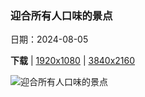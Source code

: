 ### 迎合所有人口味的景点

日期：2024-08-05

**下载**  |  [1920x1080](https://cn.bing.com/th?id=OHR.MolokiniHawaii_ZH-CN0375050872_1920x1080.jpg)  |  [3840x2160](https://cn.bing.com/th?id=OHR.MolokiniHawaii_ZH-CN0375050872_UHD.jpg)

![迎合所有人口味的景点](https://cn.bing.com/th?id=OHR.MolokiniHawaii_ZH-CN0375050872_1920x1080.jpg "莫洛基尼，毛伊岛，夏威夷，美国 (© Douglas Peebles/eStock Photo)")

